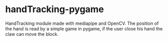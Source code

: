 # handTracking-pygame
HandTracking module made with mediapipe and OpenCV.
The position of the hand is read by a simple game in pygame, if the user close his hand the claw can move the block.
